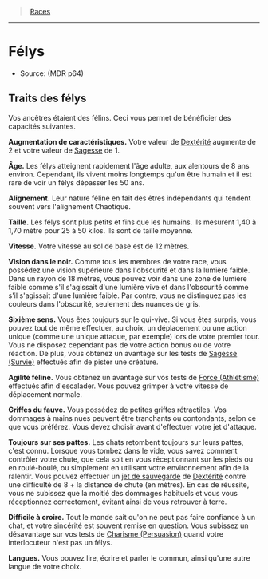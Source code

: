 ﻿---
!RaceItem
FullName: Félys
DexterityBonus: 2
WisdomBonus: 1
Age: Les félys atteignent rapidement l'âge adulte, aux alentours de 8 ans environ. Cependant, ils vivent moins longtemps qu'un être humain et il est rare de voir un félys dépasser les 50 ans.
Alignment: Leur nature féline en fait des êtres indépendants qui tendent souvent vers l'alignement Chaotique.
Size: Les félys sont plus petits et fins que les humains. Ils mesurent 1,40 à 1,70 mètre pour 25 à 50 kilos. Ils sont de taille moyenne.
Speed: Votre vitesse au sol de base est de 12 mètres.
Darkvision: Comme tous les membres de votre race, vous possédez une vision supérieure dans l'obscurité et dans la lumière faible. Dans un rayon de 18 mètres, vous pouvez voir dans une zone de lumière faible comme s'il s'agissait d'une lumière vive et dans l'obscurité comme s'il s'agissait d'une lumière faible. Par contre, vous ne distinguez pas les couleurs dans l'obscurité, seulement des nuances de gris.
Languages: Vous pouvez lire, écrire et parler le commun, ainsi qu'une autre langue de votre choix.
AbilityScoreIncrease: Votre valeur de [Dextérité](hd_abilities_dexterity.md) augmente de 2 et votre valeur de [Sagesse](hd_abilities_wisdom.md) de 1.
Id: felys_hd.md#félys
RootId: felys_hd.md
ParentLink: races_hd.md#
Name: Félys
ParentName: Races
NameLevel: 1
Source: (MDR p64)
Attributes:
  SixthSenseKey: Sixième sens
  SixthSenseValue: Vous êtes toujours sur le qui-vive. Si vous êtes surpris, vous pouvez tout de même effectuer, au choix, un déplacement ou une action unique (comme une unique attaque, par exemple) lors de votre premier tour. Vous ne disposez cependant pas de votre action bonus ou de votre réaction. De plus, vous obtenez un avantage sur les tests de [Sagesse (Survie)](hd_abilities_wisdom_survie.md) effectués afin de pister une créature.
  FelineAgilityKey: Agilité féline
  FelineAgilityValue: Vous obtenez un avantage sur vos tests de [Force (Athlétisme)](hd_abilities_strength_athletisme.md) effectués afin d'escalader. Vous pouvez grimper à votre vitesse de déplacement normale.
  FawnClawsKey: Griffes du fauve
  FawnClawsValue: Vous possédez de petites griffes rétractiles. Vos dommages à mains nues peuvent être tranchants ou contondants, selon ce que vous préférez. Vous devez choisir avant d'effectuer votre jet d'attaque.
  AlwaysOnItsFeetKey: Toujours sur ses pattes
  AlwaysOnItsFeetValue: Les chats retombent toujours sur leurs pattes, c'est connu. Lorsque vous tombez dans le vide, vous savez comment contrôler votre chute, que cela soit en vous réceptionnant sur les pieds ou en roulé-boulé, ou simplement en utilisant votre environnement afin de la ralentir. Vous pouvez effectuer un [jet de sauvegarde](hd_abilities_jets_de_sauvegarde.md) de [Dextérité](hd_abilities_dexterity.md) contre une difficulté de 8 + la distance de chute (en mètres). En cas de réussite, vous ne subissez que la moitié des dommages habituels et vous vous réceptionnez correctement, évitant ainsi de vous retrouver à terre.
  HardToBelieveKey: Difficile à croire
  HardToBelieveValue: Tout le monde sait qu'on ne peut pas faire confiance à un chat, et votre sincérité est souvent remise en question. Vous subissez un désavantage sur vos tests de [Charisme (Persuasion)](hd_abilities_charisma_persuasion.md) quand votre interlocuteur n'est pas un félys.
AttributesDictionary: >+
  SixthSenseKey: Sixième sens

  SixthSenseValue: Vous êtes toujours sur le qui-vive. Si vous êtes surpris, vous pouvez tout de même effectuer, au choix, un déplacement ou une action unique (comme une unique attaque, par exemple) lors de votre premier tour. Vous ne disposez cependant pas de votre action bonus ou de votre réaction. De plus, vous obtenez un avantage sur les tests de [Sagesse (Survie)](hd_abilities_wisdom_survie.md) effectués afin de pister une créature.

  FelineAgilityKey: Agilité féline

  FelineAgilityValue: Vous obtenez un avantage sur vos tests de [Force (Athlétisme)](hd_abilities_strength_athletisme.md) effectués afin d'escalader. Vous pouvez grimper à votre vitesse de déplacement normale.

  FawnClawsKey: Griffes du fauve

  FawnClawsValue: Vous possédez de petites griffes rétractiles. Vos dommages à mains nues peuvent être tranchants ou contondants, selon ce que vous préférez. Vous devez choisir avant d'effectuer votre jet d'attaque.

  AlwaysOnItsFeetKey: Toujours sur ses pattes

  AlwaysOnItsFeetValue: Les chats retombent toujours sur leurs pattes, c'est connu. Lorsque vous tombez dans le vide, vous savez comment contrôler votre chute, que cela soit en vous réceptionnant sur les pieds ou en roulé-boulé, ou simplement en utilisant votre environnement afin de la ralentir. Vous pouvez effectuer un [jet de sauvegarde](hd_abilities_jets_de_sauvegarde.md) de [Dextérité](hd_abilities_dexterity.md) contre une difficulté de 8 + la distance de chute (en mètres). En cas de réussite, vous ne subissez que la moitié des dommages habituels et vous vous réceptionnez correctement, évitant ainsi de vous retrouver à terre.

  HardToBelieveKey: Difficile à croire

  HardToBelieveValue: Tout le monde sait qu'on ne peut pas faire confiance à un chat, et votre sincérité est souvent remise en question. Vous subissez un désavantage sur vos tests de [Charisme (Persuasion)](hd_abilities_charisma_persuasion.md) quand votre interlocuteur n'est pas un félys.

Description: >+
  Vos ancêtres étaient des félins. Ceci vous permet de bénéficier des capacités suivantes.

---
>  [Races](races_hd.md#)

---


# Félys

- Source: (MDR p64)

## Traits des félys

Vos ancêtres étaient des félins. Ceci vous permet de bénéficier des capacités suivantes.

**Augmentation de caractéristiques.** Votre valeur de [Dextérité](hd_abilities_dexterity.md) augmente de 2 et votre valeur de [Sagesse](hd_abilities_wisdom.md) de 1.

**Âge.** Les félys atteignent rapidement l'âge adulte, aux alentours de 8 ans environ. Cependant, ils vivent moins longtemps qu'un être humain et il est rare de voir un félys dépasser les 50 ans.

**Alignement.** Leur nature féline en fait des êtres indépendants qui tendent souvent vers l'alignement Chaotique.

**Taille.** Les félys sont plus petits et fins que les humains. Ils mesurent 1,40 à 1,70 mètre pour 25 à 50 kilos. Ils sont de taille moyenne.

**Vitesse.** Votre vitesse au sol de base est de 12 mètres.

**Vision dans le noir.** Comme tous les membres de votre race, vous possédez une vision supérieure dans l'obscurité et dans la lumière faible. Dans un rayon de 18 mètres, vous pouvez voir dans une zone de lumière faible comme s'il s'agissait d'une lumière vive et dans l'obscurité comme s'il s'agissait d'une lumière faible. Par contre, vous ne distinguez pas les couleurs dans l'obscurité, seulement des nuances de gris.

**Sixième sens.** Vous êtes toujours sur le qui-vive. Si vous êtes surpris, vous pouvez tout de même effectuer, au choix, un déplacement ou une action unique (comme une unique attaque, par exemple) lors de votre premier tour. Vous ne disposez cependant pas de votre action bonus ou de votre réaction. De plus, vous obtenez un avantage sur les tests de [Sagesse (Survie)](hd_abilities_wisdom_survie.md) effectués afin de pister une créature.

**Agilité féline.** Vous obtenez un avantage sur vos tests de [Force (Athlétisme)](hd_abilities_strength_athletisme.md) effectués afin d'escalader. Vous pouvez grimper à votre vitesse de déplacement normale.

**Griffes du fauve.** Vous possédez de petites griffes rétractiles. Vos dommages à mains nues peuvent être tranchants ou contondants, selon ce que vous préférez. Vous devez choisir avant d'effectuer votre jet d'attaque.

**Toujours sur ses pattes.** Les chats retombent toujours sur leurs pattes, c'est connu. Lorsque vous tombez dans le vide, vous savez comment contrôler votre chute, que cela soit en vous réceptionnant sur les pieds ou en roulé-boulé, ou simplement en utilisant votre environnement afin de la ralentir. Vous pouvez effectuer un [jet de sauvegarde](hd_abilities_jets_de_sauvegarde.md) de [Dextérité](hd_abilities_dexterity.md) contre une difficulté de 8 + la distance de chute (en mètres). En cas de réussite, vous ne subissez que la moitié des dommages habituels et vous vous réceptionnez correctement, évitant ainsi de vous retrouver à terre.

**Difficile à croire.** Tout le monde sait qu'on ne peut pas faire confiance à un chat, et votre sincérité est souvent remise en question. Vous subissez un désavantage sur vos tests de [Charisme (Persuasion)](hd_abilities_charisma_persuasion.md) quand votre interlocuteur n'est pas un félys.

**Langues.** Vous pouvez lire, écrire et parler le commun, ainsi qu'une autre langue de votre choix.

